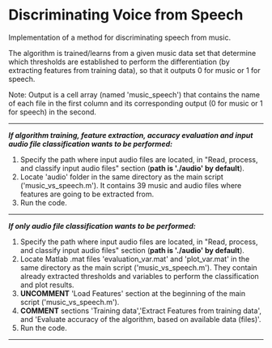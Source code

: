 # Discriminating Voice from Speech

Implementation of a method for discriminating speech from music.

The algorithm is trained/learns from a given music data set that determine which thresholds are established to perform the differentiation (by extracting features from training data), so that it outputs 0 for music or 1 for speech.

Note: Output is a cell array (named 'music_speech') that contains the name of each file in the first column and its corresponding output (0 for music or 1 for speech) in the second.

------------------------------------------------------------------------------------------------------------------------------
***If algorithm training, feature extraction, accuracy evaluation and input audio file classification wants to be performed:***

1) Specify the path where input audio files are located, in "Read, process, and classify input audio files" section (**path is './audio' by default**).
2) Locate 'audio' folder in the same directory as the main script ('music_vs_speech.m'). It contains 39 music and audio files where features are going to be extracted from.
3) Run the code.
------------------------------------------------------------------------------------------------------------------------------
***If only audio file classification wants to be performed:***

1) Specify the path where input audio files are located, in "Read, process, and classify input audio files" section (**path is './audio' by default**).
2) Locate Matlab .mat files 'evaluation_var.mat' and 'plot_var.mat' in the same directory as the main script ('music_vs_speech.m'). They contain already extracted thresholds and variables to perform the classification and plot results.
3) **UNCOMMENT** 'Load Features' section at the beginning of the main script ('music_vs_speech.m').
4) **COMMENT** sections 'Training data','Extract Features from training data', and 'Evaluate accuracy of the algorithm, based on available data (files)'.
5) Run the code.
------------------------------------------------------------------------------------------------------------------------------
